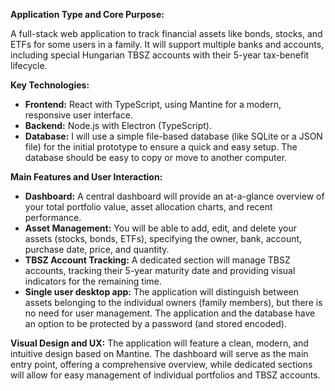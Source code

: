 **Application Type and Core Purpose:**

A full-stack web application to track financial assets like bonds, stocks, and ETFs for some users in a family. It will support multiple banks and accounts, including special Hungarian TBSZ accounts with their 5-year tax-benefit lifecycle.

**Key Technologies:**

*   **Frontend:** React with TypeScript, using Mantine for a modern, responsive user interface.
*   **Backend:** Node.js with Electron (TypeScript).
*   **Database:** I will use a simple file-based database (like SQLite or a JSON file) for the initial prototype to ensure a quick and easy setup. The database should be easy to copy or move to another computer. 

**Main Features and User Interaction:**
*   **Dashboard:** A central dashboard will provide an at-a-glance overview of your total portfolio value, asset allocation charts, and recent performance.
*   **Asset Management:** You will be able to add, edit, and delete your assets (stocks, bonds, ETFs), specifying the owner, bank, account, purchase date, price, and quantity.
*   **TBSZ Account Tracking:** A dedicated section will manage TBSZ accounts, tracking their 5-year maturity date and providing visual indicators for the remaining time.
*   **Single user desktop app:** The application will distinguish between assets belonging to the individual owners (family members), but there is no need for user management. The application and the database have an option to be protected by a password (and stored encoded). 

**Visual Design and UX:**
The application will feature a clean, modern, and intuitive design based on Mantine. The dashboard will serve as the main entry point, offering a comprehensive overview, while dedicated sections will allow for easy management of individual portfolios and TBSZ accounts.
